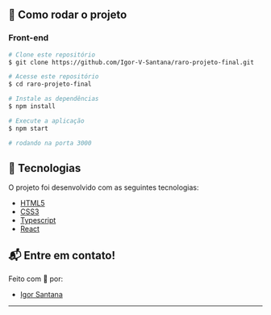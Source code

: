 ## 🧭 Como rodar o projeto

### Front-end

```bash
# Clone este repositório
$ git clone https://github.com/Igor-V-Santana/raro-projeto-final.git

# Acesse este repositório
$ cd raro-projeto-final

# Instale as dependências
$ npm install

# Execute a aplicação
$ npm start

# rodando na porta 3000
```

## 🚀 Tecnologias

O projeto foi desenvolvido com as seguintes tecnologias:

- [HTML5](https://developer.mozilla.org/pt-BR/docs/Web/HTML)
- [CSS3](https://developer.mozilla.org/pt-BR/docs/Web/CSS)
- [Typescript](https://www.typescriptlang.org/)
- [React](https://pt-br.reactjs.org/)

## 📬 Entre em contato!

Feito com 💙 por:

- [Igor Santana](https://github.com/Igor-V-Santana)

---

<p align="center">
<img src="https://media.giphy.com/media/hvRJCLFzcasrR4ia7z/giphy.gif" width="1px"> 
</p>
